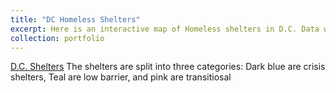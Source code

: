 ```yaml
---
title: "DC Homeless Shelters"
excerpt: Here is an interactive map of Homeless shelters in D.C. Data was retreived from ArcGIS hub.  <br/><img src='/images/DCShelters.jpg'>
collection: portfolio
---
```

[D.C. Shelters](http://cmeyer3.github.io/portfolio/DC/index.html)
The shelters are split into three categories: Dark blue are crisis shelters, Teal are low barrier, and pink are transitiosal
